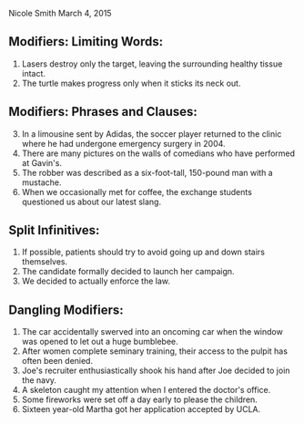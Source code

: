 Nicole Smith
March 4, 2015
## Modifiers: Limiting Words:

1. Lasers destroy only the target, leaving the surrounding healthy tissue intact.
2. The turtle makes progress only when it sticks its neck out.

## Modifiers: Phrases and Clauses:

3. In a limousine sent by Adidas, the soccer player returned to the clinic where he had undergone emergency surgery in 2004.
4. There are many pictures on the walls of comedians who have performed at Gavin's.
5. The robber was described as a six-foot-tall, 150-pound man with a mustache.
6. When we occasionally met for coffee, the exchange students questioned us about our latest slang.

## Split Infinitives:

1. If possible, patients should try to avoid going up and down stairs themselves.
2. The candidate formally decided to launch her campaign.
3. We decided to actually enforce the law.

## Dangling Modifiers:

1. The car accidentally swerved into an oncoming car when the window was opened to let out a huge bumblebee.
2. After women complete seminary training, their access to the pulpit has often been denied.
3. Joe's recruiter enthusiastically shook his hand after Joe decided to join the navy.
4. A skeleton caught my attention when I entered the doctor's office.
5. Some fireworks were set off a day early to please the children.
6. Sixteen year-old Martha got her application accepted by UCLA.